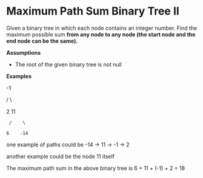 # Maximum Path Sum Binary Tree II

Given a binary tree in which each node contains an integer number. Find the maximum possible sum **from any node to any node \(the start node and the end node can be the same\).** 

**Assumptions**

* ​The root of the given binary tree is not null

**Examples**

   -1

  /    \

2      11

     /    \

    6    -14

one example of paths could be -14 -&gt; 11 -&gt; -1 -&gt; 2

another example could be the node 11 itself

The maximum path sum in the above binary tree is 6 + 11 + \(-1\) + 2 = 18

